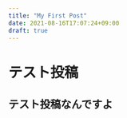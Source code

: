 ```yaml
---
title: "My First Post"
date: 2021-08-16T17:07:24+09:00
draft: true
---
```


# テスト投稿

## テスト投稿なんですよ

